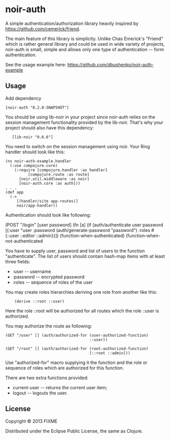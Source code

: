 # noir-auth

A simple authentication/authorization library heavily inspired by https://github.com/cemerick/friend.

The main feature of this library is simplicity. Unlike Chas Emerick's "Friend" which is rather general
library and could be used in wide variety of projects, noir-auth is small, simple and allows only
one type of authentication -- form authentication.

See the usage example here: https://github.com/dbushenko/noir-auth-example

## Usage

Add dependency

	[noir-auth "0.2.0-SNAPSHOT"]

You should be using lib-noir in your project since noir-auth relies on
the session management functionality provided by the lib-noir. That's why your project
should also have this dependency:

       [lib-noir "0.6.6"]

You need to switch on the session management using noir. Your Ring handler should look like this:


    (ns noir-auth-example.handler
      (:use compojure.core)
        (:require [compojure.handler :as handler]
	          [compojure.route :as route]
		  [noir.util.middleware :as noir]
		  [noir-auth.core :as auth]))
	. . .
	(def app
	  (->
	     [(handler/site app-routes)]
	     noir/app-handler))


Authentication should look like following:

  (POST "/login" [user password] (fn [a] (if (auth/authenticate user password
                                                                [{:user "user
                                                                  :password (auth/generate-password "password")
                                                                  :roles #{::user ::editor ::admin}}])
                                           (function-when-authenticated)
                                           (function-when-not-authenticated

You have to supply user, password and list of users to the function "authenticate". The list of users should contain
hash-map items with at least three fields:

* :user -- username
* :password -- encrypted password
* :roles -- sequence of roles of the user

You may create roles hierarchies deriving one role from another like this:

    	(derive ::root ::user)

Here the role ::root will be authorized for all routes which the role ::user is authorized.

You may authorize the route as following:

    (GET "/user" [] (auth/authorized-for (user-authorized-function)
                                         ::user))

    (GET "/root" [] (auth/authorized-for (root-authorized-function)
                                         [::root ::admin]))

Use "authorized-for" macro supplying it the function and the role or sequence of roles which are authorized
for this function.


There are two extra functions provided:

* current-user -- returns the current user item;
* logout -- logouts the user.

## License

Copyright © 2013 FIXME

Distributed under the Eclipse Public License, the same as Clojure.
